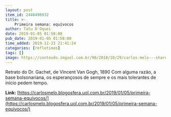 ```yaml
---
layout: post
item_id: 2446496932
title: >-
    Primeira semana: equívocos
author: Tatu D'Oquei
date: 2019-01-05 01:58:00
pub_date: 2019-01-05 01:58:00
time_added: 2019-12-23 21:41:24
categories: [refletimos]
tags: []
image: https://conteudo.imguol.com.br/90/2018/10/29/carlos-melo---share-1540813773936_956x500.png
---
```


Retrato do Dr. Gachet, de Vincent Van Gogh, 1890 Com alguma razão, a base bolsonariana, os esperançosos de sempre e os mais tolerantes de início pedem tempo.

**Link:** [https://carlosmelo.blogosfera.uol.com.br/2019/01/05/primeira-semana-equivocos/](https://carlosmelo.blogosfera.uol.com.br/2019/01/05/primeira-semana-equivocos/)

